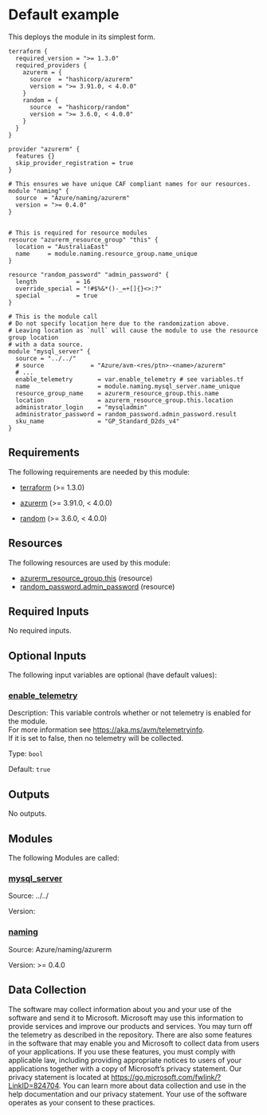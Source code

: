 <!-- BEGIN_TF_DOCS -->
# Default example

This deploys the module in its simplest form.

```hcl
terraform {
  required_version = ">= 1.3.0"
  required_providers {
    azurerm = {
      source  = "hashicorp/azurerm"
      version = ">= 3.91.0, < 4.0.0"
    }
    random = {
      source  = "hashicorp/random"
      version = ">= 3.6.0, < 4.0.0"
    }
  }
}

provider "azurerm" {
  features {}
  skip_provider_registration = true
}

# This ensures we have unique CAF compliant names for our resources.
module "naming" {
  source  = "Azure/naming/azurerm"
  version = ">= 0.4.0"
}


# This is required for resource modules
resource "azurerm_resource_group" "this" {
  location = "AustraliaEast"
  name     = module.naming.resource_group.name_unique
}

resource "random_password" "admin_password" {
  length           = 16
  override_special = "!#$%&*()-_=+[]{}<>:?"
  special          = true
}

# This is the module call
# Do not specify location here due to the randomization above.
# Leaving location as `null` will cause the module to use the resource group location
# with a data source.
module "mysql_server" {
  source = "../../"
  # source             = "Azure/avm-<res/ptn>-<name>/azurerm"
  # ...
  enable_telemetry       = var.enable_telemetry # see variables.tf
  name                   = module.naming.mysql_server.name_unique
  resource_group_name    = azurerm_resource_group.this.name
  location               = azurerm_resource_group.this.location
  administrator_login    = "mysqladmin"
  administrator_password = random_password.admin_password.result
  sku_name               = "GP_Standard_D2ds_v4"
}
```

<!-- markdownlint-disable MD033 -->
## Requirements

The following requirements are needed by this module:

- <a name="requirement_terraform"></a> [terraform](#requirement\_terraform) (>= 1.3.0)

- <a name="requirement_azurerm"></a> [azurerm](#requirement\_azurerm) (>= 3.91.0, < 4.0.0)

- <a name="requirement_random"></a> [random](#requirement\_random) (>= 3.6.0, < 4.0.0)

## Resources

The following resources are used by this module:

- [azurerm_resource_group.this](https://registry.terraform.io/providers/hashicorp/azurerm/latest/docs/resources/resource_group) (resource)
- [random_password.admin_password](https://registry.terraform.io/providers/hashicorp/random/latest/docs/resources/password) (resource)

<!-- markdownlint-disable MD013 -->
## Required Inputs

No required inputs.

## Optional Inputs

The following input variables are optional (have default values):

### <a name="input_enable_telemetry"></a> [enable\_telemetry](#input\_enable\_telemetry)

Description: This variable controls whether or not telemetry is enabled for the module.  
For more information see <https://aka.ms/avm/telemetryinfo>.  
If it is set to false, then no telemetry will be collected.

Type: `bool`

Default: `true`

## Outputs

No outputs.

## Modules

The following Modules are called:

### <a name="module_mysql_server"></a> [mysql\_server](#module\_mysql\_server)

Source: ../../

Version:

### <a name="module_naming"></a> [naming](#module\_naming)

Source: Azure/naming/azurerm

Version: >= 0.4.0

<!-- markdownlint-disable-next-line MD041 -->
## Data Collection

The software may collect information about you and your use of the software and send it to Microsoft. Microsoft may use this information to provide services and improve our products and services. You may turn off the telemetry as described in the repository. There are also some features in the software that may enable you and Microsoft to collect data from users of your applications. If you use these features, you must comply with applicable law, including providing appropriate notices to users of your applications together with a copy of Microsoft’s privacy statement. Our privacy statement is located at <https://go.microsoft.com/fwlink/?LinkID=824704>. You can learn more about data collection and use in the help documentation and our privacy statement. Your use of the software operates as your consent to these practices.
<!-- END_TF_DOCS -->